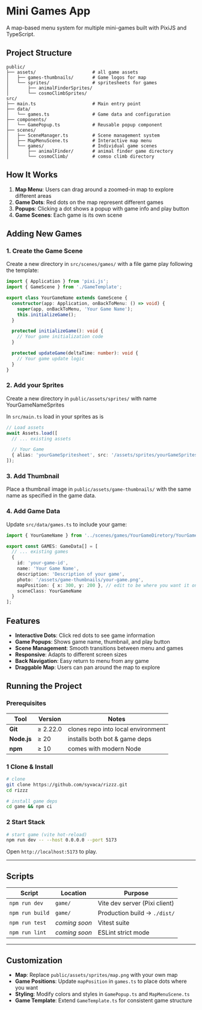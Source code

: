 # Mini Games App

A map-based menu system for multiple mini-games built with PixiJS and TypeScript.

## Project Structure

```
public/
├── assets/                     # all game assets
│   ├── games-thumbnails/       # Game logos for map
│   └── sprites/                # spritesheets for games
│       ├── animalFinderSprites/
│       └── cosmoClimbSprites/ 
src/
├── main.ts                     # Main entry point
├── data/
│   └── games.ts                # Game data and configuration
├── components/
│   └── GamePopup.ts            # Reusable popup component
├── scenes/
│   ├── SceneManager.ts         # Scene management system
│   ├── MapMenuScene.ts         # Interactive map menu
│   └── games/                  # Individual game scenes
│       ├── animalFinder/       # animal finder game directory
│       └── cosmoClimb/         # comso climb directory
```

## How It Works

1. **Map Menu**: Users can drag around a zoomed-in map to explore different areas
2. **Game Dots**: Red dots on the map represent different games
3. **Popups**: Clicking a dot shows a popup with game info and play button
4. **Game Scenes**: Each game is its own scene

## Adding New Games

### 1. Create the Game Scene
Create a new directory in `src/scenes/games/` with a file game play following the template:

```typescript
import { Application } from 'pixi.js';
import { GameScene } from './GameTemplate';

export class YourGameName extends GameScene {
  constructor(app: Application, onBackToMenu: () => void) {
    super(app, onBackToMenu, 'Your Game Name');
    this.initializeGame();
  }

  protected initializeGame(): void {
    // Your game initialization code
  }

  protected updateGame(deltaTime: number): void {
    // Your game update logic
  }
}
```

### 2. Add your Sprites
Create a new directory in `public/assets/sprites/` with name YourGameNameSprites

In `src/main.ts` load in your sprites as is
```typescript
// Load assets
await Assets.load([
  // ... existing assets

  // Your Game
  { alias: 'yourGameSpritesheet', src: '/assets/sprites/yourGameSprites/yourGameSpriteSheet.json' },
]);
```

### 3. Add Thumbnail
Place a thumbnail image in `public/assets/game-thumbnails/` with the same name as specified in the game data.

### 4. Add Game Data
Update `src/data/games.ts` to include your game:

```typescript
import { YourGameName } from '../scenes/games/YourGameDiretory/YourGameName';

export const GAMES: GameData[] = [
  // ... existing games
  {
    id: 'your-game-id',
    name: 'Your Game Name',
    description: 'Description of your game',
    photo: '/assets/game-thumbnails/your-game.png',
    mapPosition: { x: 300, y: 200 }, // edit to be where you want it on the map
    sceneClass: YourGameName
  }
];
```


## Features

- **Interactive Dots**: Click red dots to see game information
- **Game Popups**: Shows game name, thumbnail, and play button
- **Scene Management**: Smooth transitions between menu and games
- **Responsive**: Adapts to different screen sizes
- **Back Navigation**: Easy return to menu from any game
- **Draggable Map**: Users can pan around the map to explore

## Running the Project
### Prerequisites
| Tool | Version | Notes |
|------|---------|-------|
| **Git** | ≥ 2.22.0 | clones repo into local environment |
| **Node.js** | ≥ 20 | installs both bot & game deps |
| **npm** | ≥ 10 | comes with modern Node |

### 1  Clone & Install
```bash
# clone
git clone https://github.com/syvaca/rizzz.git
cd rizzz

# install game deps
cd game && npm ci
```

### 2  Start Stack
```bash
# start game (vite hot-reload)
npm run dev -- --host 0.0.0.0 --port 5173
```
Open `http://localhost:5173` to play.

---

## Scripts
| Script | Location | Purpose |
|--------|----------|---------|
| `npm run dev` | `game/` | Vite dev server (Pixi client) |
| `npm run build` | `game/` | Production build → `./dist/` |
| `npm run test` | _coming soon_ | Vitest suite |
| `npm run lint` | _coming soon_ | ESLint strict mode |

---

## Customization

- **Map**: Replace `public/assets/sprites/map.png` with your own map
- **Game Positions**: Update `mapPosition` in `games.ts` to place dots where you want
- **Styling**: Modify colors and styles in `GamePopup.ts` and `MapMenuScene.ts`
- **Game Template**: Extend `GameTemplate.ts` for consistent game structure 